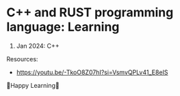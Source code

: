 # C++ and RUST programming language: Learning

1. Jan 2024: C++

Resources:

- https://youtu.be/-TkoO8Z07hI?si=VsmvQPLv41_E8eIS

🤗Happy Learning🤗
